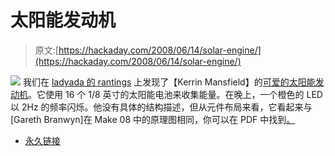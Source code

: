 # 太阳能发动机

> 原文:[https://hackaday.com/2008/06/14/solar-engine/](https://hackaday.com/2008/06/14/solar-engine/)

![](../Images/2187ec66ff523e92b005c3e0ef607e8a.png)
我们在 [ladyada 的 rantings](http://www.ladyada.net/rant/2008/06/solar-engine/) 上发现了【Kerrin Mansfield】的[可爱的太阳能发动机](http://www.flickr.com/photos/hd41117/259463937/)。它使用 16 个 1/8 英寸的太阳能电池来收集能量。在晚上，一个橙色的 LED 以 2Hz 的频率闪烁。他没有具体的结构描述，但从元件布局来看，它看起来与[Gareth Branwyn]在 Make 08 中的原理图相同，你可以在 PDF 中找到[。](http://www.makezine.com/08/pummer/)

*   [永久链接](http://www.flickr.com/photos/hd41117/259463937/)
